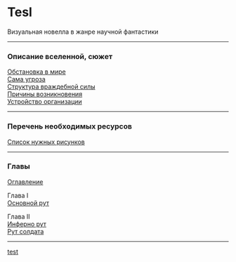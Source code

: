 # Tesl
Визуальная новелла в жанре научной фантастики
***
### Описание вселенной, сюжет

[Обстановка в мире](Обстановка%20в%20мире.md)  
[Сама угроза](Сама%20угроза.md)   
[Структура враждебной силы](Структура%20враждебной%20силы.md)  
[Причины возникновения](Причины%20возникновения.md)   
[Устройство организации](Устройство%20организации.md)   

***
### Перечень необходимых ресурсов

[Список нужных рисунков](Список%20нужных%20рисунков.md)

***
### Главы
[Оглавление](Оглавление.md)

Глава I   
[Основной рут](Code/game/script.rpy)

Глава II   
[Инферно рут](Code/game/rootInferno.rpy)   
[Рут солдата](Code/game/rootSoldier.rpy)



***
[test](http://pomis.github.io/Tesl/)

